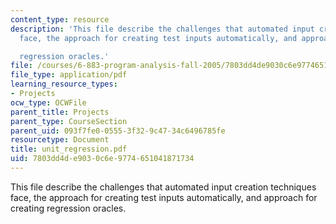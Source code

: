```yaml
---
content_type: resource
description: 'This file describe the challenges that automated input creation techniques
  face, the approach for creating test inputs automatically, and approach for creating

  regression oracles.'
file: /courses/6-883-program-analysis-fall-2005/7803dd4de9030c6e9774651041871734_unit_regression.pdf
file_type: application/pdf
learning_resource_types:
- Projects
ocw_type: OCWFile
parent_title: Projects
parent_type: CourseSection
parent_uid: 093f7fe0-0555-3f32-9c47-34c6496785fe
resourcetype: Document
title: unit_regression.pdf
uid: 7803dd4d-e903-0c6e-9774-651041871734
---
```

This file describe the challenges that automated input creation techniques face, the approach for creating test inputs automatically, and approach for creating
regression oracles.

